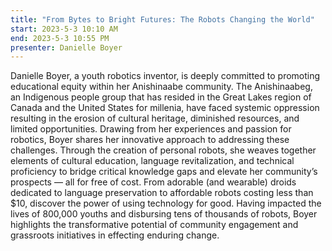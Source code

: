 ```yaml
---
title: "From Bytes to Bright Futures: The Robots Changing the World"
start: 2023-5-3 10:10 AM
end: 2023-5-3 10:55 PM
presenter: Danielle Boyer
---
```


Danielle Boyer, a youth robotics inventor, is deeply committed to promoting educational equity within her Anishinaabe community. The Anishinaabeg, an Indigenous people group that has resided in the Great Lakes region of Canada and the United States for millenia, have faced systemic oppression resulting in the erosion of cultural heritage, diminished resources, and limited opportunities. Drawing from her experiences and passion for robotics, Boyer shares her innovative approach to addressing these challenges. Through the creation of personal robots, she weaves together elements of cultural education, language revitalization, and technical proficiency to bridge critical knowledge gaps and elevate her community’s prospects — all for free of cost. From adorable (and wearable) droids dedicated to language preservation to affordable robots costing less than $10, discover the power of using technology for good. Having impacted the lives of 800,000 youths and disbursing tens of thousands of robots, Boyer highlights the transformative potential of community engagement and grassroots initiatives in effecting enduring change.

